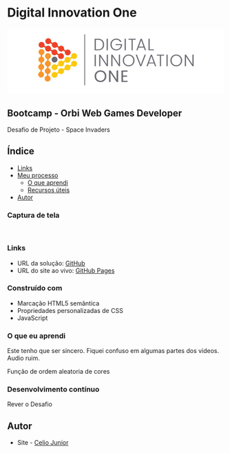 # Digital Innovation One

<p align="center">
  <img src="/DIO.png" alt="DIO" title="Digital Innovation One">
</p>

## Bootcamp - Orbi Web Games Developer

Desafio de Projeto - Space Invaders

## Índice

  - [Links](#links)
- [Meu processo](#meu-processo)
  - [O que aprendi](#o-que-aprendi)
  - [Recursos úteis](#useful-resources)
- [Autor](#autor)



### Captura de tela

<img src="/SPACE.PNG" alt style="max-width: 100%">


### Links

- URL da solução: [GitHub](https://github.com/AIemao/space-shooter-dio-master)
- URL do site ao vivo: [GitHub Pages](https://aiemao.github.io/space-shooter-dio-master/)



### Construído com

- Marcação HTML5 semântica
- Propriedades personalizadas de CSS
- JavaScript


### O que eu aprendi

Este tenho que ser sincero. Fiquei confuso em algumas partes dos videos. Audio ruim.

Função de ordem aleatoria de cores

### Desenvolvimento contínuo

Rever o Desafio

## Autor

- Site - [Celio Junior](https://www.linkedin.com/in/celio-junior-152529193/)
